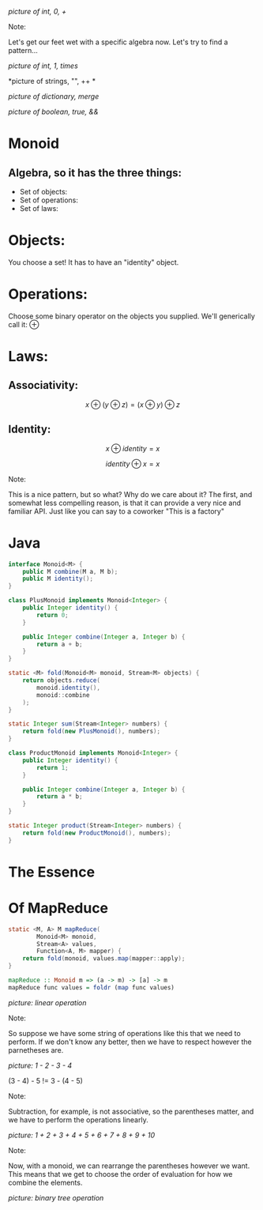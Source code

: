 *picture of int, 0, +*

Note:

Let's get our feet wet with a specific algebra now.
Let's try to find a pattern...


*picture of int, 1, times*


*picture of strings, "", ++ *


*picture of dictionary, merge*


*picture of boolean, true, &&*


# Monoid

## Algebra, so it has the three things:

- Set of objects:
- Set of operations:
- Set of laws:


# Objects:

You choose a set!
It has to have an "identity" object.


# Operations:

Choose some binary operator on the objects you supplied.
We'll generically call it: $\oplus$


# Laws:

## Associativity:

$$x \oplus (y \oplus z) = (x \oplus y) \oplus z$$

## Identity:

$$x \oplus identity = x$$

$$identity \oplus x = x$$


<!-- .slide: data-background="y-tho.jpg" -->

Note:

This is a nice pattern, but so what? Why do we care about it?
The first, and somewhat less compelling reason, is that it can provide a very nice and familiar API.
Just like you can say to a coworker "This is a factory"


# Java

```java
interface Monoid<M> {
    public M combine(M a, M b);
    public M identity();
}
```

```java
class PlusMonoid implements Monoid<Integer> {
    public Integer identity() {
        return 0; 
    }

    public Integer combine(Integer a, Integer b) {
        return a + b; 
    }
}
```
<!-- .element: class="fragment" -->


```java
static <M> fold(Monoid<M> monoid, Stream<M> objects) {
    return objects.reduce(
        monoid.identity(), 
        monoid::combine
    );
}

static Integer sum(Stream<Integer> numbers) {
    return fold(new PlusMonoid(), numbers);
}
```


```java
class ProductMonoid implements Monoid<Integer> {
    public Integer identity() {
        return 1; 
    }

    public Integer combine(Integer a, Integer b) {
        return a * b; 
    }
}

static Integer product(Stream<Integer> numbers) {
    return fold(new ProductMonoid(), numbers);
}
```


# The Essence

# Of MapReduce


```java
static <M, A> M mapReduce(
        Monoid<M> monoid,
        Stream<A> values, 
        Function<A, M> mapper) {
    return fold(monoid, values.map(mapper::apply);
}
```

```haskell
mapReduce :: Monoid m => (a -> m) -> [a] -> m
mapReduce func values = foldr (map func values)
```
<!-- .element: class="fragment" -->


*picture: linear operation*

Note:

So suppose we have some string of operations like this that we need to perform.
If we don't know any better, then we have to respect however the parnetheses are.


*picture: 1 - 2 - 3 - 4*

(3 - 4) - 5 != 3 - (4 - 5)

Note:

Subtraction, for example, is not associative, so the parentheses matter, and we have to perform the operations linearly.


*picture: 1 + 2 + 3 + 4 + 5 + 6 + 7 + 8 + 9 + 10*

Note:

Now, with a monoid, we can rearrange the parentheses however we want.
This means that we get to choose the order of evaluation for how we combine the elements.


*picture: binary tree operation*

